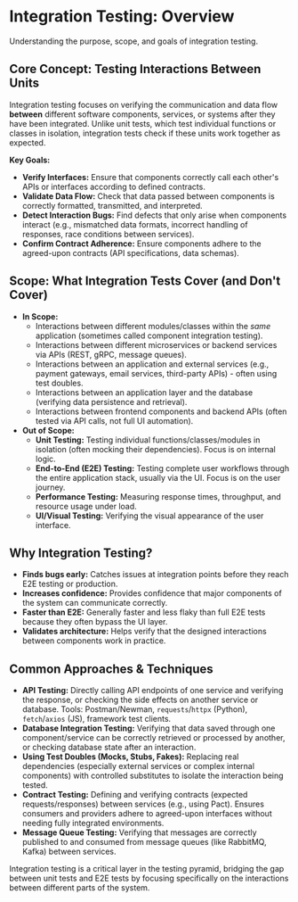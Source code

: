 # Integration Testing: Overview

Understanding the purpose, scope, and goals of integration testing.

## Core Concept: Testing Interactions Between Units

Integration testing focuses on verifying the communication and data flow **between** different software components, services, or systems after they have been integrated. Unlike unit tests, which test individual functions or classes in isolation, integration tests check if these units work together as expected.

**Key Goals:**

*   **Verify Interfaces:** Ensure that components correctly call each other's APIs or interfaces according to defined contracts.
*   **Validate Data Flow:** Check that data passed between components is correctly formatted, transmitted, and interpreted.
*   **Detect Interaction Bugs:** Find defects that only arise when components interact (e.g., mismatched data formats, incorrect handling of responses, race conditions between services).
*   **Confirm Contract Adherence:** Ensure components adhere to the agreed-upon contracts (API specifications, data schemas).

## Scope: What Integration Tests Cover (and Don't Cover)

*   **In Scope:**
    *   Interactions between different modules/classes within the *same* application (sometimes called component integration testing).
    *   Interactions between different microservices or backend services via APIs (REST, gRPC, message queues).
    *   Interactions between an application and external services (e.g., payment gateways, email services, third-party APIs) - often using test doubles.
    *   Interactions between an application layer and the database (verifying data persistence and retrieval).
    *   Interactions between frontend components and backend APIs (often tested via API calls, not full UI automation).
*   **Out of Scope:**
    *   **Unit Testing:** Testing individual functions/classes/modules in isolation (often mocking their dependencies). Focus is on internal logic.
    *   **End-to-End (E2E) Testing:** Testing complete user workflows through the entire application stack, usually via the UI. Focus is on the user journey.
    *   **Performance Testing:** Measuring response times, throughput, and resource usage under load.
    *   **UI/Visual Testing:** Verifying the visual appearance of the user interface.

## Why Integration Testing?

*   **Finds bugs early:** Catches issues at integration points before they reach E2E testing or production.
*   **Increases confidence:** Provides confidence that major components of the system can communicate correctly.
*   **Faster than E2E:** Generally faster and less flaky than full E2E tests because they often bypass the UI layer.
*   **Validates architecture:** Helps verify that the designed interactions between components work in practice.

## Common Approaches & Techniques

*   **API Testing:** Directly calling API endpoints of one service and verifying the response, or checking the side effects on another service or database. Tools: Postman/Newman, `requests`/`httpx` (Python), `fetch`/`axios` (JS), framework test clients.
*   **Database Integration Testing:** Verifying that data saved through one component/service can be correctly retrieved or processed by another, or checking database state after an interaction.
*   **Using Test Doubles (Mocks, Stubs, Fakes):** Replacing real dependencies (especially external services or complex internal components) with controlled substitutes to isolate the interaction being tested.
*   **Contract Testing:** Defining and verifying contracts (expected requests/responses) between services (e.g., using Pact). Ensures consumers and providers adhere to agreed-upon interfaces without needing fully integrated environments.
*   **Message Queue Testing:** Verifying that messages are correctly published to and consumed from message queues (like RabbitMQ, Kafka) between services.

Integration testing is a critical layer in the testing pyramid, bridging the gap between unit tests and E2E tests by focusing specifically on the interactions between different parts of the system.